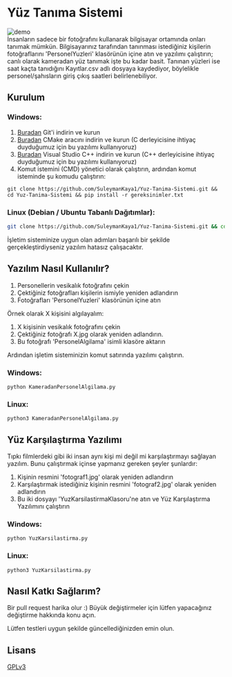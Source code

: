 # Yüz Tanıma Sistemi
![demo](https://github.com/SuleymanKaya1/Yuz-Tanima-Sistemi/blob/main/demo.png)<br>
İnsanların sadece bir fotoğrafını kullanarak bilgisayar ortamında onları tanımak mümkün. Bilgisayarınız tarafından tanınması istediğiniz kişilerin fotoğraflarını 'PersonelYuzleri' klasörünün içine atın ve yazılımı çalıştırın; canlı olarak kameradan yüz tanımak işte bu kadar basit. Tanınan yüzleri ise saat kaçta tanıdığını Kayıtlar.csv adlı dosyaya kaydediyor, böylelikle personel/şahısların giriş çıkış saatleri belirlenebiliyor.
## Kurulum
### Windows:
1. [Buradan](https://git-scm.com/download/win) Git'i indirin ve kurun
2. [Buradan](https://github.com/Kitware/CMake/releases/download/v3.20.1/cmake-3.20.1-windows-x86_64.msi) CMake aracını indirin ve kurun (C derleyicisine ihtiyaç duyduğumuz için bu yazılımı kullanıyoruz)
3. [Buradan](https://visualstudio.microsoft.com/tr/thank-you-for-downloading-visual-studio-for-cplusplus/?sku=Community&rel=16&rid=30005) Visual Studio C++ indirin ve kurun (C++ derleyicisine ihtiyaç duyduğumuz için bu yazılımı kullanıyoruz) 
4. Komut istemini (CMD) yönetici olarak çalıştırın, ardından komut isteminde şu komudu çalıştırın:
```
git clone https://github.com/SuleymanKaya1/Yuz-Tanima-Sistemi.git && cd Yuz-Tanima-Sistemi && pip install -r gereksinimler.txt
```

### Linux (Debian / Ubuntu Tabanlı Dağıtımlar):

```bash
git clone https://github.com/SuleymanKaya1/Yuz-Tanima-Sistemi.git && cd Yuz-Tanima-Sistemi && sudo apt install cmake g++ && pip3 install -r gereksinimler.txt
```
İşletim sisteminize uygun olan adımları başarılı bir şekilde gerçekleştirdiyseniz yazılım hatasız çalışacaktır.

## Yazılım Nasıl Kullanılır?
1. Personellerin vesikalık fotoğrafını çekin
2. Çektiğiniz fotoğrafları kişilerin ismiyle yeniden adlandırın
3. Fotoğrafları 'PersonelYuzleri' klasörünün içine atın

Örnek olarak X kişisini algılayalım:
1. X kişisinin vesikalık fotoğrafını çekin
2. Çektiğiniz fotoğrafı X.jpg olarak yeniden adlandırın.
3. Bu fotoğrafı 'PersonelAlgilama' isimli klasöre aktarın

Ardından işletim sisteminizin komut satırında yazılımı çalıştırın.
### Windows:
```
python KameradanPersonelAlgilama.py
```
### Linux:
```
python3 KameradanPersonelAlgilama.py
```

## Yüz Karşılaştırma Yazılımı
Tıpkı filmlerdeki gibi iki insan aynı kişi mi değil mi karşılaştırmayı sağlayan yazılım. Bunu çalıştırmak içinse yapmanız gereken şeyler şunlardır:
1. Kişinin resmini 'fotograf1.jpg' olarak yeniden adlandırın
2. Karşılaştırmak istediğiniz kişinin resmini 'fotograf2.jpg' olarak yeniden adlandırın
3. Bu iki dosyayı 'YuzKarsilastirmaKlasoru'ne atın ve Yüz Karşılaştırma Yazılımını çalıştırın
### Windows:
```
python YuzKarsilastirma.py
```
### Linux:
```
python3 YuzKarsilastirma.py
```
## Nasıl Katkı Sağlarım?
Bir pull request harika olur :) Büyük değiştirmeler için lütfen yapacağınız değiştirme hakkında konu açın.

Lütfen testleri uygun şekilde güncellediğinizden emin olun.

## Lisans
[GPLv3](http://www.gnu.org/licenses/gpl-3.0.tr.html)
